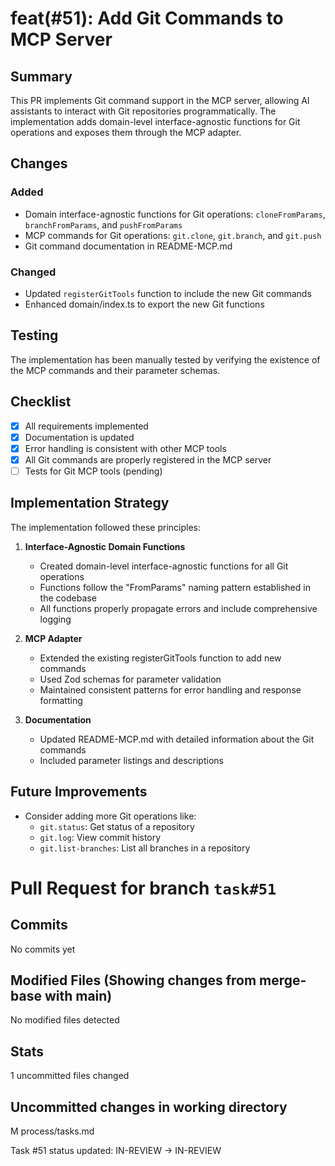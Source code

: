# feat(#51): Add Git Commands to MCP Server

## Summary

This PR implements Git command support in the MCP server, allowing AI assistants to interact with Git repositories programmatically. The implementation adds domain-level interface-agnostic functions for Git operations and exposes them through the MCP adapter.

## Changes

### Added

- Domain interface-agnostic functions for Git operations: `cloneFromParams`, `branchFromParams`, and `pushFromParams`
- MCP commands for Git operations: `git.clone`, `git.branch`, and `git.push`
- Git command documentation in README-MCP.md

### Changed

- Updated `registerGitTools` function to include the new Git commands
- Enhanced domain/index.ts to export the new Git functions

## Testing

The implementation has been manually tested by verifying the existence of the MCP commands and their parameter schemas.

## Checklist

- [x] All requirements implemented
- [x] Documentation is updated
- [x] Error handling is consistent with other MCP tools
- [x] All Git commands are properly registered in the MCP server
- [ ] Tests for Git MCP tools (pending)

## Implementation Strategy

The implementation followed these principles:

1. **Interface-Agnostic Domain Functions**

   - Created domain-level interface-agnostic functions for all Git operations
   - Functions follow the "FromParams" naming pattern established in the codebase
   - All functions properly propagate errors and include comprehensive logging

2. **MCP Adapter**

   - Extended the existing registerGitTools function to add new commands
   - Used Zod schemas for parameter validation
   - Maintained consistent patterns for error handling and response formatting

3. **Documentation**
   - Updated README-MCP.md with detailed information about the Git commands
   - Included parameter listings and descriptions

## Future Improvements

- Consider adding more Git operations like:
  - `git.status`: Get status of a repository
  - `git.log`: View commit history
  - `git.list-branches`: List all branches in a repository

# Pull Request for branch `task#51`

## Commits

No commits yet

## Modified Files (Showing changes from merge-base with main)

No modified files detected

## Stats

1 uncommitted files changed

## Uncommitted changes in working directory

M process/tasks.md

Task #51 status updated: IN-REVIEW → IN-REVIEW
